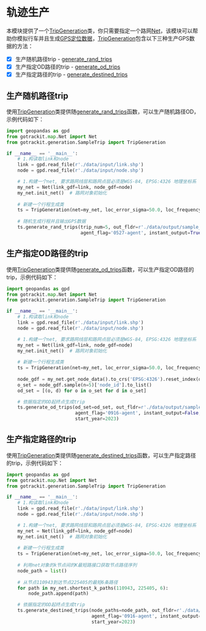 # 轨迹生产

[Net]: ../Func&API/Net.md#init
[GPS定位数据]: ./数据要求.md#gps
[TripGeneration]: ../Func&API/SampleTrip.md#init
[generate_rand_trips]: ../Func&API/SampleTrip.md#generate_rand_trips
[generate_od_trips]: ../Func&API/SampleTrip.md#generate_od_trips
[generate_destined_trips]: ../Func&API/SampleTrip.md#generate_destined_trips

本模块提供了一个[TripGeneration]类，你只需要指定一个路网[Net]，该模块可以帮助你模拟行车并且生成[GPS定位数据]，[TripGeneration]包含以下三种生产GPS数据的方法：

- [x] 生产随机路径trip - [generate_rand_trips]
- [x] 生产指定OD路径的trip - [generate_od_trips]
- [x] 生产指定路径的trip - [generate_destined_trips]

## 生产随机路径trip

使用[TripGeneration]类提供随[generate_rand_trips]函数，可以生产随机路径OD，示例代码如下：
```python
import geopandas as gpd
from gotrackit.map.Net import Net
from gotrackit.generation.SampleTrip import TripGeneration

if __name__ == '__main__':
    # 1.构读取link和node
    link = gpd.read_file(r'./data/input/link.shp')
    node = gpd.read_file(r'./data/input/node.shp')

    # 1.构建一个net, 要求路网线层和路网点层必须是WGS-84, EPSG:4326 地理坐标系
    my_net = Net(link_gdf=link, node_gdf=node)
    my_net.init_net()  # 路网对象初始化
    
    # 新建一个行程生成类
    ts = TripGeneration(net=my_net, loc_error_sigma=50.0, loc_frequency=30, time_step=0.1)
    
    # 随机生成行程并且输出GPS数据
    ts.generate_rand_trips(trip_num=5, out_fldr=r'./data/output/sample_gps',
                           agent_flag='0527-agent', instant_output=True)
```

## 生产指定OD路径的trip

使用[TripGeneration]类提供随[generate_od_trips]函数，可以生产指定OD路径的trip，示例代码如下：

```python
import geopandas as gpd
from gotrackit.map.Net import Net
from gotrackit.generation.SampleTrip import TripGeneration

if __name__ == '__main__':
    # 1.构读取link和node
    link = gpd.read_file(r'./data/input/link.shp')
    node = gpd.read_file(r'./data/input/node.shp')

    # 1.构建一个net, 要求路网线层和路网点层必须是WGS-84, EPSG:4326 地理坐标系
    my_net = Net(link_gdf=link, node_gdf=node)
    my_net.init_net()  # 路网对象初始化
    
    # 新建一个行程生成类
    ts = TripGeneration(net=my_net, loc_error_sigma=50.0, loc_frequency=30, time_step=0.1)
    
    node_gdf = my_net.get_node_data().to_crs('EPSG:4326').reset_index(drop=True)
    o_set = node_gdf.sample(n=5)['node_id'].to_list()
    od_set = [(o, d) for o in o_set for d in o_set]

    # 依据指定的OD起终点生成trip
    ts.generate_od_trips(od_set=od_set, out_fldr=r'./data/output/sample_gps', time_format="%Y-%m-%d %H:%M:%S.%f",
                         agent_flag='0916-agent', instant_output=False, file_type='shp',
                         start_year=2023)
```


## 生产指定路径的trip
使用[TripGeneration]类提供随[generate_destined_trips]函数，可以生产指定路径的trip，示例代码如下：

```python
import geopandas as gpd
from gotrackit.map.Net import Net
from gotrackit.generation.SampleTrip import TripGeneration

if __name__ == '__main__':
    # 1.构读取link和node
    link = gpd.read_file(r'./data/input/link.shp')
    node = gpd.read_file(r'./data/input/node.shp')

    # 1.构建一个net, 要求路网线层和路网点层必须是WGS-84, EPSG:4326 地理坐标系
    my_net = Net(link_gdf=link, node_gdf=node)
    my_net.init_net()  # 路网对象初始化
    
    # 新建一个行程生成类
    ts = TripGeneration(net=my_net, loc_error_sigma=50.0, loc_frequency=30, time_step=0.1)
    
    # 利用net对象的k节点间的K最短路接口获取节点路径序列
    node_path = list()
    
    # 从节点110943到达节点225405的最短6条路径
    for path in my_net.shortest_k_paths(110943, 225405, 6):
        node_path.append(path)

    # 依据指定的OD起终点生成trip
    ts.generate_destined_trips(node_paths=node_path, out_fldr=r'./data/output/sample_gps', time_format="%Y-%m-%d %H:%M:%S.%f",
                               agent_flag='0916-agent', instant_output=False, file_type='shp',
                               start_year=2023)
```
